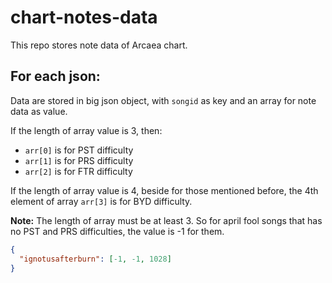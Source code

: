 # chart-notes-data
This repo stores note data of Arcaea chart.

## For each json:

Data are stored in big json object, with `songid` as key and an array for note data as value.

If the length of array value is 3, then:

- `arr[0]` is for PST difficulty
- `arr[1]` is for PRS difficulty
- `arr[2]` is for FTR difficulty

If the length of array value is 4, beside for those mentioned before, the 4th element of array `arr[3]` is for BYD difficulty.

**Note:** The length of array must be at least 3. So for april fool songs that has no PST and PRS difficulties, the value is -1 for them.

```json
{
  "ignotusafterburn": [-1, -1, 1028]
}
```
